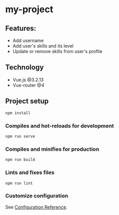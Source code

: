 # my-project

## Features:
 - Add username
 - Add user's skills and its level
 - Update or remove skills from user's profile

## Technology
 - Vue.js @3.2.13
 - Vue-router @4

## Project setup
```
npm install
```

### Compiles and hot-reloads for development
```
npm run serve
```

### Compiles and minifies for production
```
npm run build
```

### Lints and fixes files
```
npm run lint
```

### Customize configuration
See [Configuration Reference](https://cli.vuejs.org/config/).
